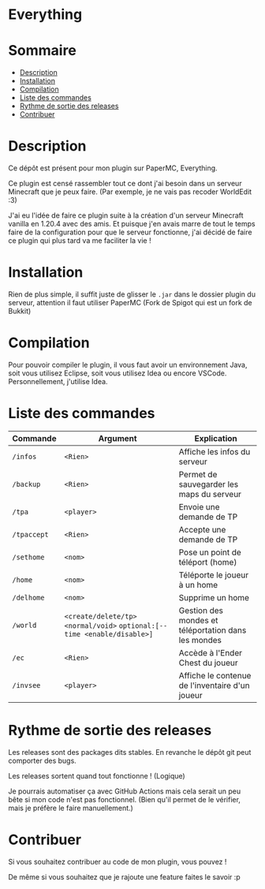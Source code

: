 # Everything

# Sommaire

- [Description](#description)
- [Installation](#installation)
- [Compilation](#compilation)
- [Liste des commandes](#liste-des-commandes)
- [Rythme de sortie des releases](#rythme-de-sortie-des-releases)
- [Contribuer](#contribuer)

# Description

Ce dépôt est présent pour mon plugin sur PaperMC, Everything.

Ce plugin est censé rassembler tout ce dont j'ai besoin dans un serveur Minecraft que je peux faire. (Par exemple, je ne vais pas recoder WorldEdit :3)

J'ai eu l'idée de faire ce plugin suite à la création d'un serveur Minecraft vanilla en 1.20.4 avec des amis. Et puisque j'en avais marre de tout le temps faire de la configuration pour que le serveur fonctionne, j'ai décidé de faire ce plugin qui plus tard va me faciliter la vie !

# Installation

Rien de plus simple, il suffit juste de glisser le `.jar` dans le dossier plugin du serveur, attention il faut utiliser PaperMC (Fork de Spigot qui est un fork de Bukkit)

# Compilation

Pour pouvoir compiler le plugin, il vous faut avoir un environnement Java, soit vous utilisez Eclipse, soit vous utilisez Idea ou encore VSCode. Personnellement, j'utilise Idea.

# Liste des commandes
| Commande    | Argument                                                                   | Explication                                               |
|-------------|----------------------------------------------------------------------------|-----------------------------------------------------------|
| `/infos`    | `<Rien>`                                                                   | Affiche les infos du serveur                              |
| `/backup`   | `<Rien>`                                                                   | Permet de sauvegarder les maps du serveur                 |
| `/tpa`      | `<player>`                                                                 | Envoie une demande de TP                                  |
| `/tpaccept` | `<Rien>`                                                                   | Accepte une demande de TP                                 |
| `/sethome`  | `<nom>`                                                                    | Pose un point de téléport (home)                          |
| `/home`     | `<nom>`                                                                    | Téléporte le joueur à un home                             |
| `/delhome`  | `<nom>`                                                                    | Supprime un home                                          |
| `/world`    | `<create/delete/tp>` `<normal/void>` `optional:[--time <enable/disable>]`  | Gestion des mondes et téléportation dans les mondes       |
| `/ec`       | `<Rien>`                                                                   | Accède à l'Ender Chest du joueur                          |
| `/invsee`   | `<player>`                                                                 | Affiche le contenue de l'inventaire d'un joueur           |


# Rythme de sortie des releases

Les releases sont des packages dits stables. En revanche le dépôt git peut comporter des bugs.

Les releases sortent quand tout fonctionne ! (Logique)

Je pourrais automatiser ça avec GitHub Actions mais cela serait un peu bête si mon code n'est pas fonctionnel. (Bien qu'il permet de le vérifier, mais je préfère le faire manuellement.)

# Contribuer

Si vous souhaitez contribuer au code de mon plugin, vous pouvez !

De même si vous souhaitez que je rajoute une feature faites le savoir :p


